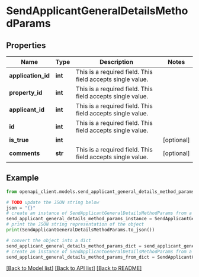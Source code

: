 # SendApplicantGeneralDetailsMethodParams


## Properties

Name | Type | Description | Notes
------------ | ------------- | ------------- | -------------
**application_id** | **int** | This is a required field. This field accepts single value. | 
**property_id** | **int** | This is a required field. This field accepts single value. | 
**applicant_id** | **int** | This is a required field. This field accepts single value. | 
**id** | **int** | This is a required field. This field accepts single value. | 
**is_true** | **int** |  | [optional] 
**comments** | **str** | This is a required field. This field accepts single value. | [optional] 

## Example

```python
from openapi_client.models.send_applicant_general_details_method_params import SendApplicantGeneralDetailsMethodParams

# TODO update the JSON string below
json = "{}"
# create an instance of SendApplicantGeneralDetailsMethodParams from a JSON string
send_applicant_general_details_method_params_instance = SendApplicantGeneralDetailsMethodParams.from_json(json)
# print the JSON string representation of the object
print(SendApplicantGeneralDetailsMethodParams.to_json())

# convert the object into a dict
send_applicant_general_details_method_params_dict = send_applicant_general_details_method_params_instance.to_dict()
# create an instance of SendApplicantGeneralDetailsMethodParams from a dict
send_applicant_general_details_method_params_from_dict = SendApplicantGeneralDetailsMethodParams.from_dict(send_applicant_general_details_method_params_dict)
```
[[Back to Model list]](../README.md#documentation-for-models) [[Back to API list]](../README.md#documentation-for-api-endpoints) [[Back to README]](../README.md)


